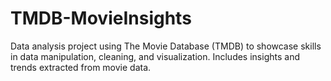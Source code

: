 # TMDB-MovieInsights
Data analysis project using The Movie Database (TMDB) to showcase skills in data manipulation, cleaning, and visualization. Includes insights and trends extracted from movie data.
